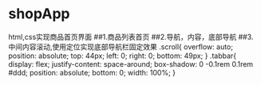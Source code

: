 # shopApp
html,css实现商品首页界面
##1.商品列表首页
##2.导航，内容，底部导航
##3.中间内容滚动,使用定位实现底部导航栏固定效果
.scroll{
    overflow: auto;
    position: absolute;
    top: 44px;
    left: 0;
    right: 0;
    bottom: 49px;
}
.tabbar{
    display: flex;
    justify-content: space-around;
    box-shadow: 0 -0.1rem 0.1rem #ddd;
    position: absolute;
    bottom: 0;
    width: 100%;
}
